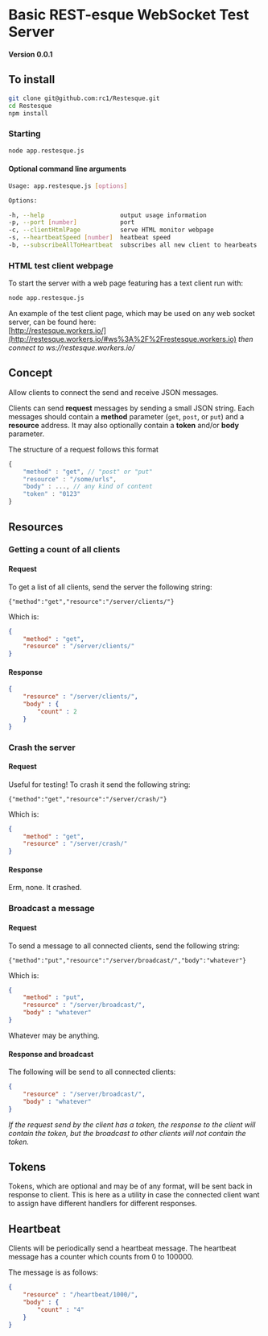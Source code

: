 # Basic REST-esque WebSocket Test Server

__Version 0.0.1__

## To install

```bash
git clone git@github.com:rc1/Restesque.git
cd Restesque
npm install
```

### Starting

```bash
node app.restesque.js
```

#### Optional command line arguments

```bash
Usage: app.restesque.js [options]

Options:

-h, --help                     output usage information
-p, --port [number]            port
-c, --clientHtmlPage           serve HTML monitor webpage
-s, --heartbeatSpeed [number]  heatbeat speed
-b, --subscribeAllToHeartbeat  subscribes all new client to hearbeats
```

### HTML test client webpage

To start the server with a web page featuring has a text client run with: 

```bash
node app.restesque.js
```

An example of the test client page, which may be used on any web socket server, can be found here:  
[http://restesque.workers.io/](http://restesque.workers.io/#ws%3A%2F%2Frestesque.workers.io) _then connect to ws://restesque.workers.io/_

## Concept
Allow clients to connect the send and receive JSON messages. 

Clients can send __request__ messages by sending a small JSON string. Each messages should contain a __method__ parameter (`get`, `post`, or `put`) and a __resource__ address. It may also optionally contain a __token__ and/or __body__ parameter.

The structure of a request follows this format

```javascript
{   
    "method" : "get", // "post" or "put"
    "resource" : "/some/urls",
    "body" : ..., // any kind of content
    "token" : "0123"
}
```

## Resources
### Getting a count of all clients
#### Request
To get a list of all clients, send the server the following string:

```
{"method":"get","resource":"/server/clients/"}
```

Which is:

```json
{
    "method" : "get",
    "resource" : "/server/clients/"
}
```

#### Response

```json
{
    "resource" : "/server/clients/",
    "body" : {
        "count" : 2
    }
}
```

### Crash the server
#### Request
Useful for testing! To crash it send the following string:

```
{"method":"get","resource":"/server/crash/"}
```

Which is:

```json
{
    "method" : "get",
    "resource" : "/server/crash/"
}
```

#### Response

Erm, none. It crashed.

### Broadcast a message
#### Request

To send a message to all connected clients, send the following string:

```
{"method":"put","resource":"/server/broadcast/","body":"whatever"}
```

Which is:

```json
{
    "method" : "put",
    "resource" : "/server/broadcast/",
    "body" : "whatever"
}
```

Whatever may be anything.

#### Response and broadcast

The following will be send to all connected clients:

```json
{
    "resource" : "/server/broadcast/",
    "body" : "whatever"
}
```

_If the request send by the client has a token, the response to the client will contain the token, but the broadcast to other clients will not contain the token._

## Tokens

Tokens, which are optional and may be of any format, will be sent back in response to client. This is here as a utility in case the connected client want to assign have different handlers for different responses.

## Heartbeat

Clients will be periodically send a heartbeat message. The heartbeat message has a counter which counts from 0 to 100000.

The message is as follows:

```json
{
    "resource" : "/heartbeat/1000/",
    "body" : {
        "count" : "4"
    }
}
```


